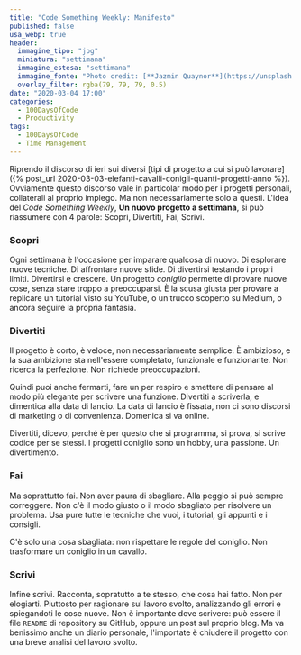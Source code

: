 ```yaml
---
title: "Code Something Weekly: Manifesto"
published: false
usa_webp: true
header:
  immagine_tipo: "jpg"
  miniatura: "settimana"
  immagine_estesa: "settimana"
  immagine_fonte: "Photo credit: [**Jazmin Quaynor**](https://unsplash.com/@jazminantoinette)"
  overlay_filter: rgba(79, 79, 79, 0.5)
date: "2020-03-04 17:00"
categories:
  - 100DaysOfCode
  - Productivity
tags:
  - 100DaysOfCode
  - Time Management
---
```


Riprendo il discorso di ieri sui diversi [tipi di progetto a cui si può lavorare]({% post_url 2020-03-03-elefanti-cavalli-conigli-quanti-progetti-anno %}). Ovviamente questo discorso vale in particolar modo per i progetti personali, collaterali al proprio impiego. Ma non necessariamente solo a questi. L'idea del _Code Something Weekly_, **Un nuovo progetto a settimana**, si può riassumere con 4 parole: Scopri, Divertiti, Fai, Scrivi.

### Scopri

Ogni settimana è l'occasione per imparare qualcosa di nuovo. Di esplorare nuove tecniche. Di affrontare nuove sfide. Di divertirsi testando i propri limiti. Divertirsi e crescere. Un progetto _coniglio_ permette di provare nuove cose, senza stare troppo a preoccuparsi. È la scusa giusta per provare a replicare un tutorial visto su YouTube, o un trucco scoperto su Medium, o ancora seguire la propria fantasia.

### Divertiti

Il progetto è corto, è veloce, non necessariamente semplice. È ambizioso, e la sua ambizione sta nell'essere completato, funzionale e funzionante. Non ricerca la perfezione. Non richiede preoccupazioni.

Quindi puoi anche fermarti, fare un per respiro e smettere di pensare al modo più elegante per scrivere una funzione. Divertiti a scriverla, e dimentica alla data di lancio. La data di lancio è fissata, non ci sono discorsi di marketing o di convenienza. Domenica si va online.

Divertiti, dicevo, perché è per questo che si programma, si prova, si scrive codice per se stessi. I progetti coniglio sono un hobby, una passione. Un divertimento.

### Fai

Ma soprattutto fai. Non aver paura di sbagliare. Alla peggio si può sempre correggere. Non c'è il modo giusto o il modo sbagliato per risolvere un problema. Usa pure tutte le tecniche che vuoi, i tutorial, gli appunti e i consigli.

C'è solo una cosa sbagliata: non rispettare le regole del coniglio. Non trasformare un coniglio in un cavallo.

### Scrivi

Infine scrivi. Racconta, sopratutto a te stesso, che cosa hai fatto. Non per elogiarti. Piuttosto per ragionare sul lavoro svolto, analizzando gli errori e spiegandoti le cose nuove. Non è importante dove scrivere: può essere il file `README` di repository su GitHub, oppure un post sul proprio blog. Ma va benissimo anche un diario personale, l'importate è chiudere il progetto con una breve analisi del lavoro svolto.
